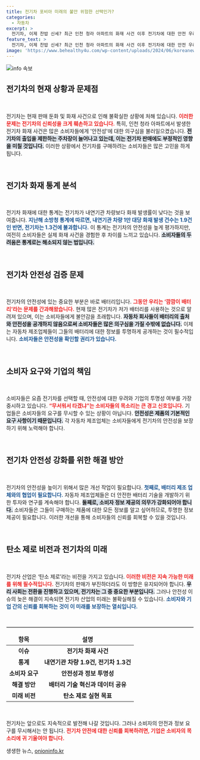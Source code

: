 ```yaml
---
title: 전기차 포비아 미래의 불안 위험한 선택인가?
categories:
  - 자동차
excerpt: >
  전기차, 이제 찬밥 신세? 최근 인천 청라 아파트의 화재 사건 이후 전기차에 대한 안전 우려가 급증하며 출입 제한이 늘고 있다. 저가 배터리 문제로 소비자 불안감이 커지면서 전기차 시장은 새로운 위기에 직면하게 됐다. 안전성을 높이기 위한 논의가 시급하다.
feature_text: >
  전기차, 이제 찬밥 신세? 최근 인천 청라 아파트의 화재 사건 이후 전기차에 대한 안전 우려가 급증하며 출입 제한이 늘고 있다. 저가 배터리 문제로 소비자 불안감이 커지면서 전기차 시장은 새로운 위기에 직면하게 됐다. 안전성을 높이기 위한 논의가 시급하다.
image: 'https://www.behealthy4u.com/wp-content/uploads/2024/06/koreanews.jpg'
---
```


<p><img src="https://www.behealthy4u.com/wp-content/uploads/2024/06/koreanews.jpg" alt="info 속보" /></p>

<h2 data-ke-size="size26">전기차의 현재 상황과 문제점</h2> 

<p data-ke-size="size16">&nbsp;</p>

<p>전기차는 현재 판매 둔화 및 화재 사건으로 인해 불확실한 상황에 처해 있습니다. <b><span style="color: #ee2323;">이러한 문제는 전기차의 신뢰성을 크게 훼손하고 있습니다.</span></b> 특히, 인천 청라 아파트에서 발생한 전기차 화재 사건은 많은 소비자들에게 '안전성'에 대한 의구심을 불러일으켰습니다. <b><span style="background-color: #21538527;">전기차의 출입을 제한하는 주차장이 늘어나고 있는데, 이는 전기차 판매에도 부정적인 영향을 미칠 것입니다.</span></b> 이러한 상황에서 전기차를 구매하려는 소비자들은 많은 고민을 하게 됩니다. </p>

<p data-ke-size="size16">&nbsp;</p>

<h2 data-ke-size="size26">전기차 화재 통계 분석</h2>

<p data-ke-size="size16">&nbsp;</p>

<p>전기차 화재에 대한 통계는 전기차가 내연기관 차량보다 화재 발생률이 낮다는 것을 보여줍니다. <b><span style="color: #1a5490;">지난해 소방청 통계에 따르면, 내연기관 차량 1만 대당 화재 발생 건수는 1.9건인 반면, 전기차는 1.3건에 불과합니다.</span></b> 이 통계는 전기차의 안전성을 높게 평가하지만, 여전히 소비자들은 실제 화재 사건을 경험한 후 차이를 느끼고 있습니다. <b><span style="background-color: #21538527;">소비자들의 두려움은 통계로는 해소되지 않는 법입니다.</span></b></p>

<p data-ke-size="size16">&nbsp;</p>

<h2 data-ke-size="size26">전기차 안전성 검증 문제</h2>

<p data-ke-size="size16">&nbsp;</p>

<p>전기차의 안전성에 있는 중요한 부분은 바로 배터리입니다. <b><span style="color: #ee2323;">그동안 우리는 ‘깜깜이 배터리’라는 문제를 간과해왔습니다.</span></b> 현재 많은 전기차가 저가 배터리를 사용하는 것으로 알려져 있으며, 이는 소비자들에게 불안감을 초래합니다. <b><span style="background-color: #21538527;">자동차 회사들이 배터리의 출처와 안전성을 공개하지 않음으로써 소비자들은 많은 의구심을 가질 수밖에 없습니다.</span></b> 이제는 자동차 제조업체들이 그들의 배터리에 대한 정보를 투명하게 공개하는 것이 필수적입니다. <b><span style="color: #1a5490;">소비자들은 안전성을 확인할 권리가 있습니다.</span></b> </p>

<p data-ke-size="size16">&nbsp;</p>

<h2 data-ke-size="size26">소비자 요구와 기업의 책임</h2>

<p data-ke-size="size16">&nbsp;</p>

<p>소비자들은 요즘 전기차를 선택할 때, 안전성에 대한 우려와 기업의 투명성 여부를 가장 중시하고 있습니다. <b><span style="color: #ee2323;">“무서워서 타겠냐”는 소비자들의 목소리는 큰 경고 신호입니다.</span></b> 기업들은 소비자들의 요구를 무시할 수 있는 상황이 아닙니다. <b><span style="background-color: #21538527;">안전성은 제품의 기본적인 요구 사항이기 때문입니다.</span></b> 각 자동차 제조업체는 소비자들에게 전기차의 안전성을 보장하기 위해 노력해야 합니다. </p>

<p data-ke-size="size16">&nbsp;</p>

<h2 data-ke-size="size26">전기차 안전성 강화를 위한 해결 방안</h2>

<p data-ke-size="size16">&nbsp;</p>

<p>전기차의 안전성을 높이기 위해서 많은 개선 작업이 필요합니다. <b><span style="color: #1a5490;">첫째로, 배터리 제조 업체와의 협업이 필요합니다.</span></b> 자동차 제조업체들은 더 안전한 배터리 기술을 개발하기 위한 투자와 연구를 계속해야 합니다. <b><span style="background-color: #21538527;">둘째로, 소비자 정보 제공의 의무가 강화되어야 합니다.</span></b> 소비자들은 그들이 구매하는 제품에 대한 모든 정보를 알고 싶어하므로, 투명한 정보 제공이 필요합니다. 이러한 개선을 통해 소비자들의 신뢰를 회복할 수 있을 것입니다. </p>

<p data-ke-size="size16">&nbsp;</p>

<h2 data-ke-size="size26">탄소 제로 비전과 전기차의 미래</h2>

<p data-ke-size="size16">&nbsp;</p>

<p>전기차 산업은 ‘탄소 제로’라는 비전을 가지고 있습니다. <b><span style="color: #ee2323;">이러한 비전은 지속 가능한 미래를 위해 필수적입니다.</span></b> 전기차의 판매가 부진하더라도 이 방향은 유지되어야 합니다. <b><span style="background-color: #21538527;">우리 사회는 전환을 진행하고 있으며, 전기차는 그 중 중요한 부분입니다.</span></b> 그러나 안전성 이슈의 늦은 해결이 지속되면 전기차 산업의 미래는 불확실해질 수 있습니다. <b><span style="color: #1a5490;">소비자와 기업 간의 신뢰를 회복하는 것이 이 미래를 보장하는 열쇠입니다.</span></b></p>

<p data-ke-size="size16">&nbsp;</p>

<hr style="border:1px solid #ccc;">

<table style="width:100%; border-collapse: collapse;">
<thead>
<tr>
<td style="text-align: center; height: 13px;"><b>항목</b></td>
<td style="text-align: center; height: 17px;"><b>설명</b></td>
</tr>
</thead>
<tbody>
<tr>
<td style="text-align: center; height: 17px;"><b>이슈</b></td>
<td style="text-align: center; height: 17px;"><b>전기차 화재 사건</b></td>
</tr>
<tr>
<td style="text-align: center; height: 17px;"><b>통계</b></td>
<td style="text-align: center; height: 17px;"><b>내연기관 차량 1.9건, 전기차 1.3건</b></td>
</tr>
<tr>
<td style="text-align: center; height: 17px;"><b>소비자 요구</b></td>
<td style="text-align: center; height: 17px;"><b>안전성과 정보 투명성</b></td>
</tr>
<tr>
<td style="text-align: center; height: 17px;"><b>해결 방안</b></td>
<td style="text-align: center; height: 17px;"><b>배터리 기술 혁신과 데이터 공유</b></td>
</tr>
<tr>
<td style="text-align: center; height: 17px;"><b>미래 비전</b></td>
<td style="text-align: center; height: 17px;"><b>탄소 제로 실현 목표</b></td>
</tr>
</tbody>
</table>

<p data-ke-size="size16">&nbsp;</p> 

<p>전기차는 앞으로도 지속적으로 발전해 나갈 것입니다. 그러나 소비자의 안전과 정보 요구를 무시해서는 안 됩니다. <b><span style="color: #ee2323;">전기차 안전에 대한 신뢰를 회복하려면, 기업은 소비자의 목소리에 귀 기울여야 합니다.</span></b></p>
생생한 뉴스, <a href="https://onioninfo.kr" rel="dofollow">onioninfo.kr</a>



